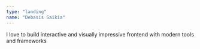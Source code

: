 ```yaml
---
type: "landing"
name: "Debasis Saikia"
---
```


I love to build interactive and visually impressive frontend with modern tools and frameworks
